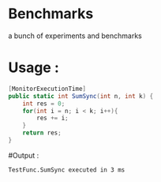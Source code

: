 # Benchmarks
a bunch of experiments and benchmarks

# Usage : 
```csharp
[MonitorExecutionTime]
public static int SumSync(int n, int k) {
    int res = 0;
    for(int i = n; i < k; i++){
        res += i;
    }
    return res;
}
```
#Output : 
```
TestFunc.SumSync executed in 3 ms
```
